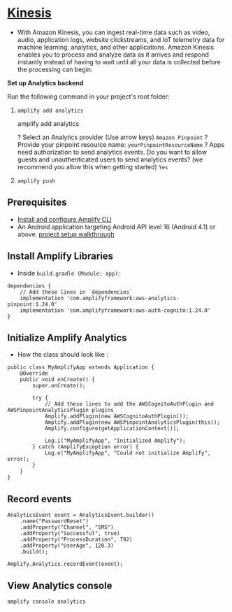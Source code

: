 # [Kinesis](https://docs.amplify.aws/lib/analytics/getting-started/q/platform/android/)
* With Amazon Kinesis, you can ingest real-time data such as video, audio, application logs, website clickstreams, and IoT telemetry data for machine learning, analytics, and other applications. Amazon Kinesis enables you to process and analyze data as it arrives and respond instantly instead of having to wait until all your data is collected before the processing can begin.

**Set up Analytics backend**

Run the following command in your project's root folder:
1. `amplify add analytics`

     amplify add analytics

     ? Select an Analytics provider (Use arrow keys)
     `Amazon Pinpoint`
     ? Provide your pinpoint resource name: 
     `yourPinpointResourceName`
     ? Apps need authorization to send analytics events. Do you want to allow guests and unauthenticated users to send analytics events? (we recommend you allow this when getting started) 
     `Yes`


2. `amplify push`


## Prerequisites
- [Install and configure Amplify CLI](https://docs.amplify.aws/cli/start/install/)
- An Android application targeting Android API level 16 (Android 4.1) or above.
[project setup walkthrough](https://docs.amplify.aws/lib/project-setup/create-application/q/platform/android/)

## Install Amplify Libraries
- Inside `build.gradle (Module: app)`:
```
dependencies {
    // Add these lines in `dependencies`
    implementation 'com.amplifyframework:aws-analytics-pinpoint:1.24.0'
    implementation 'com.amplifyframework:aws-auth-cognito:1.24.0'
}
```

## Initialize Amplify Analytics


- How the class should look like :
```
public class MyAmplifyApp extends Application {
    @Override
    public void onCreate() {
        super.onCreate();

        try {
            // Add these lines to add the AWSCognitoAuthPlugin and AWSPinpointAnalyticsPlugin plugins
            Amplify.addPlugin(new AWSCognitoAuthPlugin());
            Amplify.addPlugin(new AWSPinpointAnalyticsPlugin(this));
            Amplify.configure(getApplicationContext());

            Log.i("MyAmplifyApp", "Initialized Amplify");
        } catch (AmplifyException error) {
            Log.e("MyAmplifyApp", "Could not initialize Amplify", error);
        }
    }
}
```

## Record events

```
AnalyticsEvent event = AnalyticsEvent.builder()
    .name("PasswordReset")
    .addProperty("Channel", "SMS")
    .addProperty("Successful", true)
    .addProperty("ProcessDuration", 792)
    .addProperty("UserAge", 120.3)
    .build();

Amplify.Analytics.recordEvent(event);
```

## View Analytics console
`amplify console analytics`
